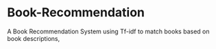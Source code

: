 # Book-Recommendation
A Book Recommendation System using Tf-idf to match books based on book descriptions,
